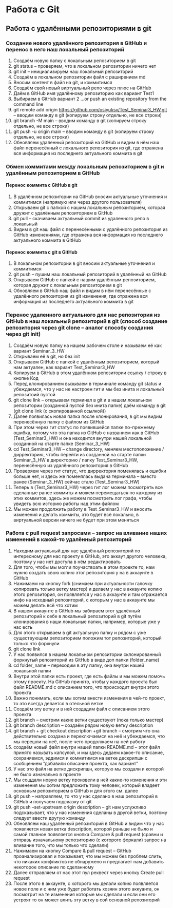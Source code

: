 # Работа с Git
## Работа с удалёнными репозиториями в git
### Создание нового удалённого репозитория в GitHub и перенос в него наш локальный репозиторий
1.	Создаём новую папку с локальным репозиторием в git
2.	git status – проверяем, что в локальном репозитории ничего нет
3.	git init – инициализируем наш локальный репозиторий
4.	Создаём в локальном репозитории файл с раширением md
5.	Вносим контент в файл на git, и коммитимся
6.	Создаём свой новый виртуальный репо через плюс на GitHub
7.	Даём в GitHub имя удалённому репозиторию как вариант Test1
8.	Выбираем в GitHub вариант 2 …or push an existing repository from the command line
9.	git remote add origin https://github.com/osiyuksv/Test_Seminar3_HW.git – вводим команду в git (копируем строку отдельно, не все строки)
10.	git branch -M main – вводим команду в git (копируем строку отдельно, не все строки)
11.	git push -u origin main – вводим команду в git (копируем строку отдельно, не все строки)
12.	Обновляем удаленный репозиторий на GitHub и видим в нём наш файл перенесённый с локального репозитория из git, где отражена вся информация из последнего актуального коммита в git


### Обмен коммитами между локальным репозиторием в git и удалённым репозиторием в GitHub
#### Перенос коммита с GitHub в git
1.	В удалённом репозитории на GitHub вносим актуальные уточнения и коммитимся (напрямую или через другого пользователя)
2.	Открываем git c папкой с нашим локальным репозиторием, которая дружит с удалённым репозиторием в GitHub
3.	git pull – скачиваем актуальный commit из удаленного репо в локальный
4.	Видим в git наш файл с перенесёнными с удалённого репозитория из GitHub изменениями, где отражена вся информация из последнего актуального коммита в GitHub
#### Перенос коммита с git в GitHub
1.	В локальном репозитории в git вносим актуальные уточнения и коммитимся
2.	git push – пушим наш локальный репозиторий в удалённый на GitHub
3.	Открываем GitHub c папкой с нашим удалённым репозиторием, которая дружит с локальным репозиторием в git
4.	Обновляем в GitHub наш файл  и видим в нём перенесённые с удалённого репозитория из git изменения, где отражена вся информация из последнего актуального коммита в git
### Перенос удаленного актуального для нас репозитория из GitHub в наш локальный репозиторий в git (способ создание репозитория через git clone – аналог способу создания через git init)
1.	Создаём новую папку на нашем рабочем столе и называем её как вариант Seminar_3_HW
2.	Открываем её в git, но без init
3.	Открываем GitHub c папкой с удалённым репозиторием, который нам актуален, как вариант Test_Seminar3_HW
4.	Копируем в GitHub в этом удалённом репозитории ссылку / строку в кнопке Код
5.	Перед клонированием вызываем в терминале команду git status и убеждаемся, что у нас не настроен гит и мы без инита и локальный репозитоий пустой
6.	git clone link – открываем терминал в git и в нашем локальном репозитории (созданной пустой без инита папке) даём команду в git (git clone link (с скопированной ссылкой))
7.	Далее появилась новая папка после клонирования, в git мы видим перенесённую папку с файлом из GitHub
8.	При этом через гит статус по появившейся папке по-прежнему ошибка, потому что эта папка из GitHub с названием как в GitHub (Test_Seminar3_HW) и она находится внутри нашей локальной созданной на старте папке (Seminar_3_HW)
9.	cd Test_Seminar3_HW – change directory, меняем местоположение / дирректорию, чтобы перейти из созданной на старте папки Seminar_3_HW в директорию / папку Test_Seminar3_HW, перенесённую из удалённого репозитория в GitHub
10.	Проверяем через гит статус, что дирректория поменялась и ошибки больше нет, и здесь же поменялась выдача терминала – вместо ранее (Seminar_3_HW) сейчас стало (Test_Seminar3_HW)
11.	Теперь в (Test_Seminar3_HW) через гит лог можем посмотреть все сделанные ранее коммиты и можем перемещаться по каждому из этих коммитов, здесь же можем посмотреть лог графа, чтобы увидеть всю историю работы над этим файлом
12.	Мы можем продолжить работу в Test_Seminar3_HW и вносить изменения и делать коммиты, это будет всё локально, в виртуальной версии ничего не будет при этом меняться
### Работа с pull request запросами – запрос на вливание наших изменений в какой-то удалённый репозиторий
1.	Находим актуальный для нас удалённый репозиторий по интересному для нас проекту в GitHub, это аккаут другого человека, поэтому у нас нет доступа в нём редактировать
2.	Для того, чтобы мы могли поучаствоать в этом проекте то, нам нужно создать свою копию этог репозитория у на в аккаунте в GitHub
3.	Нажимаем на кнопку fork (снимаем при актуальности галочку копировать только ветку мастер)  и делаем у нас в аккаунте копию этого репозитория, он появляется у нас в аккаунте и там отражается инфо на исходный репозиторий, с которым у нас в аккаунте мы можем делать всё что хотим
4.	В нашем аккаунте в GitHub мы забираем этот удалённый репозиторий к себе в локальный репозиторий в git путём клонирования в наши локальные папки, например, которые уже у нас есть
5.	Для этого открываем в git актуальную папку и рядом с уже существующим репозиторием положим тот репозиторий, который только что форкнули
6.	git clone link
7.	У нас появился в нашем локальном репозитории склонированный форкнутый репозиторий из GitHub в виде доп папки (folder_name)
8.	cd folder_name – переходим в эту папку, она внутри нашей локальной папки
9.	Внутри этой папки есть проект, где есть файлы и мы можем помочь этому проекту. На GitHub принято, чтобы у каждого проекта был файл README.md с описанием того, что происходит внутри этого проекта
10.	Важно понимать, если мы хотим внести изменения в чей-то проект, то это всегда делается в отельной ветке
11.	Создаём эту ветку и в ней создадим файл с описанием этого проекта
12.	git branch – смотрим какие ветки существуют (пока только мастер)
13.	git branch description – создаём рядом новую ветку description
14.	git branch + git checkout description +git branch – смотрим что она действительно создана и переключаемся на неё и убеждаемся, что мы перешли на неё, после чего продолжаем на ней работу
15.	создаём новый файл внутри нашей папки README.md – этот файл принято называть капсулой, и мы здесь дедаем какое-то описание, сохраняемся, эддимся и коммитимся на ветке дескрипшн  с сообщением “добавили описание проекта, как вариант”
16.	У нас это файл на ветке дискрипшн, которую мы создали и которой не было изначально в проекте
17.	Мы сощдали новую ветку произвели в ней какие-то изменения и эти изменения мы хотим предложить тому человек, который владеет основным репозиторием в GitHub и для этого см. далее
18.	git push – направляем, то что у нас сделано в наш репозиторий в GitHub и получаем подсказку от git
19.	git push –set-upstream origin description – git нам услужливо подсказывает, что у нас изменения сделаны в другой ветки, поэтому следует ввести другую команду
20.	Обновляем наш удалённый репозиторий в GitHub и видим что у нас появляется новая ветка description, которой раньше не было и самой главное появляется кнопка Compare & pull request (сравни и отправь изначальному репозиторию (с которого форкали) запрос на вливание того, что мы только что сделали)
21.	Нажимаем на кнопку Compare & pull request – GitHub проанализировал и показывает, что мы можем без проблем слить, что никаких конфликтов не обнаружено и предлагает нам добавить некоторое описание по сделанному
22.	Далее отправляем от нас этот пул реквест через кнопку Create pull request
23.	После этого в аккаунте, с которого мы делали копию появляется новое поле и с ним уже будет работать хозяин этого аккуанта, он посмотрит на те изменения которые мы сделали и если они его устроят то он может влить эту ветку в сой основной репозиторий
